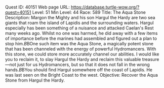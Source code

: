 Quest ID: 40151
Web page URL: https://database.turtle-wow.org/?quest=40151
Level: 51
Min Level: 44
Race: 589
Title: The Aqua Stone
Description: Margon the Mighty and his son Hargul the Hardy are two sea giants that roam the island of Lapidis and the surrounding waters. Hargul especially has been something of a nuisance and attacked Caelan's Rest many weeks ago. Whilst no one was harmed, he did away with a few items of importance before the marines had assembled and figured out a plan to stop him.$B$BOne such item was the Aqua Stone, a magically potent stone that has been channeled with the energy of powerful Hydromancers. With this stone, we could store more accurately channel our abilities. I would like you to reclaim it, to slay Hargul the Hardy and reclaim this valuable treasure—not just for us Hydromancers, but so that it does not fall in the wrong hands.$B$BYou should find Hargul somewhere off the coast of Lapidis. He was last seen on the Bright Coast to the west.
Objective: Recover the Aqua Stone from Hargul the Hardy.
